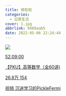```yaml
---
title: 体检啦
categories:
  - 记录生活
cover: 1.jpg
abbrlink: 9469aab5
date: 2022-05-06 22:24:44
---
```



![](https://s1.ax1x.com/2022/05/15/ORQbtI.md.jpg)

<link rel="stylesheet" type="text/css" href="bilicard.css"/>
<div class="bvideo">
    <a href="//www.bilibili.com/video/BV1sr4y1K7Be" target="_blank">
        <div class="bvideo-box">
            <div class="bvideo-cover">
                <div class="cover-default"></div>
                <div class="bvideo-cover-layer" style="background-image:url(https://images.weserv.nl/?url=http://i1.hdslb.com/bfs/archive/ee23c0ab56c3e29838f1081a76cf55c5a6199bf0.jpg)">
                    <i class="icon-video"></i>
                </div>
                <span class="duration">52:09:00</span>
            </div>
            <div class="bvideo-info">
                <p class="title">【PKU】高等数学（全60讲)</p>
                <p class="card-status">
                    <span class="play-num">
                        <i class="fa fa-youtube-play"></i>
                        <span>26.8万</span></span>
                    <span>
                        <i class="fa fa-list-alt"></i>
                        <span>154</span></span></p>
                <div class="partition">
                    <label class="card-label">视频</label>
                    <label class="up-label"></label>
                    <label class="up-name">沉迷学习的PickleFermi</label>
                </div>
                <div class="actions hide"></div>
            </div>
        </div>
    </a>
</div>
